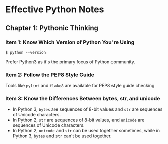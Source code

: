 # Effective Python Notes

## Chapter 1: Pythonic Thinking
### Item 1: Know Which Version of Python You're Using
```
$ python --version
```
Prefer Python3 as it's the primary focus of Python community.
### Item 2: Follow the PEP8 Style Guide
Tools like `pylint` and `flake8` are available for PEP8 style guide checking

### Item 3: Know the Differences Between bytes, str, and unicode
- In Python 3, `bytes` are sequences of 8-bit values and `str` are sequences of Unicode characters.
- In Python 2, `str` are sequences of 8-bit values, and `unicode` are sequences of Unicode characters.
- In Python 2, `unicode` and `str` can be used together sometimes, while in Python 3, `bytes` and `str` can't be used together.
